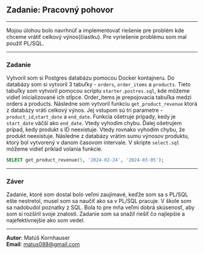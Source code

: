 ## Zadanie: Pracovný pohovor
__________
Mojou úlohou bolo navrhnúť a implementovať riešenie pre problém kde chceme vrátiť celkový výnos(čiastku).
Pre vyriešenie problému som mal použiť PL/SQL. 
__________
### Zadanie
Vytvoril som si Postgres databázu pomocou Docker kontajneru. Do databázy som si vytvoril  3 tabuľky - `orders`, 
`order_items` a `products`. Tieto tabuľky som vytvoril pomocou scriptu `starter.postres.sql`, kde môžeme vidieť 
inicializované ich stĺpce. Order_items je prepojovacia tabuľka medzi 
orders a products. Následne som vytvoril funkciu `get_product_revenue` ktorá z databázy vráti celkový výnos. Jej vstupom
sú tri parametre - `product_id`,`start_date` a `end_date`. Funkcia ošetruje prípady, 
kedy je `start_date` väčší ako `end_date`. Vtedy vyhodím chybu. Ďalej ošetrujem prípad, kedy produkt s ID neexistuje. 
Vtedy rovnako vyhodím chybu, že produkt neexistuje. Následne z databázy vrátim sumu výnosov produktu, ktorý bol vytvorený
v danom časovom intervale. V skripte `select.sql` môžeme vidieť príklad volania
funkcie. 
```sql
SELECT get_product_revenue(5, '2024-02-24', '2024-03-05');
```
__________
### Záver
Zadanie, ktoré som dostal bolo veľmi zaujímavé, keďže som sa s PL/SQL ešte nestretol, musel som sa naučiť ako sa v 
PL/SQL pracuje. V škole som sa nadobudol poznatky z SQL. Bola to pre mňa veľmi dobrá skúsenosť, aby som si 
rozšíril svoje znalosti. Zadanie som sa snažil riešiť čo najlepšie a najefektívnejšie ako som vedel. 
__________
**Autor**: Matúš Kornhauser <br/>
**Email**: matus088@gmail.com

